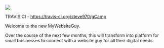 ![](https://travis-ci.org/steve970/gCamp.svg)

TRAVIS CI -  https://travis-ci.org/steve970/gCamp


Welcome to the new MyWebsiteGuy.

Over the course of the next few months, this will transform into  platform for small businesses to connect with a website guy for all their digital needs.


